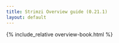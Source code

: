 ```yaml
---
title: Strimzi Overview guide (0.21.1)
layout: default
---
```


{% include_relative overview-book.html %}
